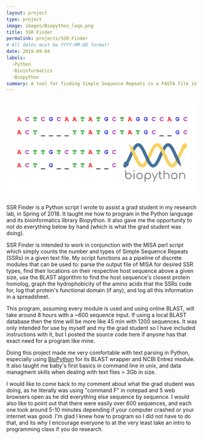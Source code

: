 ```yaml
---
layout: project
type: project
image: images/Biopython_logo.png
title: SSR Finder
permalink: projects/SSR-Finder
# All dates must be YYYY-MM-DD format!
date: 2019-09-04
labels:
  -Python
  -Bioinformatics
  -Biopython
summary: A tool for finding Simple Sequence Repeats in a FASTA file in conjunction with the MISA perl script.
---
```


<img class="ui medium right floated rounded image" src="../images/Biopython.png">

SSR Finder is a Python script I wrote to assist a grad student in my research lab, in Spring of 2018. It taught me how to program in the Python language and its bioinformatics library Biopython. It also gave me the opportunity to not do everything below by hand (which is what the grad student was doing).

SSR Finder is intended to work in conjunction with the MISA perl script which simply counts the number and types of Simple Sequence Repeats (SSRs) in a given text file. My script functions as a pipeline of discrete modules that can be used to: parse the output file of MISA for desired SSR types, find their locations on their respective host sequence above a given size, use the BLAST algorithm to find the host sequence's closest protein homolog, graph the hydrophobicity of the amino acids that the SSRs code for, log that protein's functional domain (if any), and log all this information in a spreadsheet. 

This program, assuming every module is used and using online BLAST, will take around 8 hours with a ~600 sequence input. If using a local BLAST database then the time will be more like 45 min with 1200 sequences. It was only intended for use by myself and my the grad student so I have included instructions with it, but I posted the source code here if anyone has that exact need for a program like mine.

Doing this project made me very comfortable with text parsing in Python, especially using [BioPython](https://biopython.org/) for its BLAST wrapper and NCBI Entrez module. It also taught me baby's first basics in command line in unix, and data managment skills when dealing with text files > 3Gb in size.

I would like to come back to my comment about what the grad student was doing, as he literally was using "command F" in notepad and 5 web browsers open as he did everything else sequence by sequence. I would also like to point out that there were easily over 600 sequences, and each one took around 5-10 minutes depending if your computer crashed or your internet was good. I'm glad I knew how to program so I did not have to do that, and its why I encourage everyone to at the very least take an intro to programming class if you do research.
